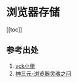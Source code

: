 # 浏览器存储

[[toc]]

## 参考出处

1. [yck小册](https://juejin.im/book/5bdc715fe51d454e755f75ef/section/5c06769251882516cd70cfe9)
2. [神三元-浏览器灵魂之问](https://juejin.im/post/5df5bcea6fb9a016091def69#heading-0)

